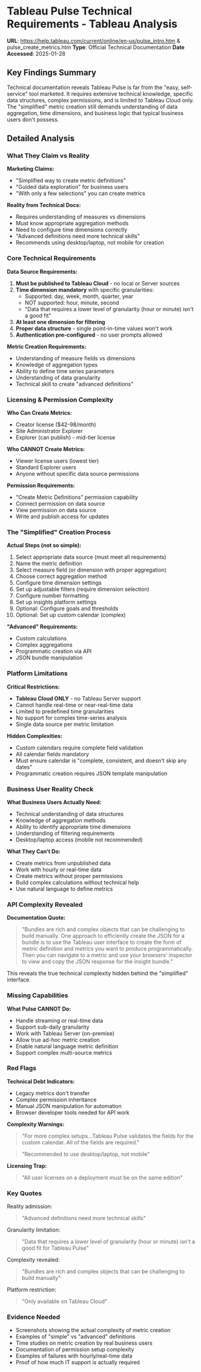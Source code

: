 # Tableau Pulse Technical Requirements - Tableau Analysis
**URL**: https://help.tableau.com/current/online/en-us/pulse_intro.htm & pulse_create_metrics.htm
**Type**: Official Technical Documentation
**Date Accessed**: 2025-01-28

## Key Findings Summary
Technical documentation reveals Tableau Pulse is far from the "easy, self-service" tool marketed. It requires extensive technical knowledge, specific data structures, complex permissions, and is limited to Tableau Cloud only. The "simplified" metric creation still demands understanding of data aggregation, time dimensions, and business logic that typical business users don't possess.

## Detailed Analysis

### What They Claim vs Reality

**Marketing Claims:**
- "Simplified way to create metric definitions"
- "Guided data exploration" for business users  
- "With only a few selections" you can create metrics

**Reality from Technical Docs:**
- Requires understanding of measures vs dimensions
- Must know appropriate aggregation methods
- Need to configure time dimensions correctly
- "Advanced definitions need more technical skills"
- Recommends using desktop/laptop, not mobile for creation

### Core Technical Requirements

**Data Source Requirements:**
1. **Must be published to Tableau Cloud** - no local or Server sources
2. **Time dimension mandatory** with specific granularities:
   - Supported: day, week, month, quarter, year
   - NOT supported: hour, minute, second
   - "Data that requires a lower level of granularity (hour or minute) isn't a good fit"
3. **At least one dimension for filtering**
4. **Proper data structure** - single point-in-time values won't work
5. **Authentication pre-configured** - no user prompts allowed

**Metric Creation Requirements:**
- Understanding of measure fields vs dimensions
- Knowledge of aggregation types
- Ability to define time series parameters
- Understanding of data granularity
- Technical skill to create "advanced definitions"

### Licensing & Permission Complexity

**Who Can Create Metrics:**
- Creator license ($42-98/month)
- Site Administrator Explorer
- Explorer (can publish) - mid-tier license

**Who CANNOT Create Metrics:**
- Viewer license users (lowest tier)
- Standard Explorer users
- Anyone without specific data source permissions

**Permission Requirements:**
- "Create Metric Definitions" permission capability
- Connect permission on data source
- View permission on data source
- Write and publish access for updates

### The "Simplified" Creation Process

**Actual Steps (not so simple):**
1. Select appropriate data source (must meet all requirements)
2. Name the metric definition 
3. Select measure field (or dimension with proper aggregation)
4. Choose correct aggregation method
5. Configure time dimension settings
6. Set up adjustable filters (require dimension selection)
7. Configure number formatting
8. Set up insights platform settings
9. Optional: Configure goals and thresholds
10. Optional: Set up custom calendar (complex)

**"Advanced" Requirements:**
- Custom calculations
- Complex aggregations
- Programmatic creation via API
- JSON bundle manipulation

### Platform Limitations

**Critical Restrictions:**
- **Tableau Cloud ONLY** - no Tableau Server support
- Cannot handle real-time or near-real-time data
- Limited to predefined time granularities
- No support for complex time-series analysis
- Single data source per metric limitation

**Hidden Complexities:**
- Custom calendars require complete field validation
- All calendar fields mandatory
- Must ensure calendar is "complete, consistent, and doesn't skip any dates"
- Programmatic creation requires JSON template manipulation

### Business User Reality Check

**What Business Users Actually Need:**
- Technical understanding of data structures
- Knowledge of aggregation methods
- Ability to identify appropriate time dimensions
- Understanding of filtering requirements
- Desktop/laptop access (mobile not recommended)

**What They Can't Do:**
- Create metrics from unpublished data
- Work with hourly or real-time data
- Create metrics without proper permissions
- Build complex calculations without technical help
- Use natural language to define metrics

### API Complexity Revealed

**Documentation Quote:**
> "Bundles are rich and complex objects that can be challenging to build manually. One approach to efficiently create the JSON for a bundle is to use the Tableau user interface to create the form of metric definition and metrics you want to produce programmatically. Then you can navigate to a metric and use your browsers' inspector to view and copy the JSON response for the insight bundle."

This reveals the true technical complexity hidden behind the "simplified" interface.

### Missing Capabilities

**What Pulse CANNOT Do:**
- Handle streaming or real-time data
- Support sub-daily granularity
- Work with Tableau Server (on-premise)
- Allow true ad-hoc metric creation
- Enable natural language metric definition
- Support complex multi-source metrics

### Red Flags

**Technical Debt Indicators:**
- Legacy metrics don't transfer
- Complex permission inheritance
- Manual JSON manipulation for automation
- Browser developer tools needed for API work

**Complexity Warnings:**
> "For more complex setups...Tableau Pulse validates the fields for the custom calendar. All of the fields are required."

> "Recommended to use desktop/laptop, not mobile"

**Licensing Trap:**
> "All user licenses on a deployment must be on the same edition"

### Key Quotes

Reality admission:
> "Advanced definitions need more technical skills"

Granularity limitation:
> "Data that requires a lower level of granularity (hour or minute) isn't a good fit for Tableau Pulse"

Complexity revealed:
> "Bundles are rich and complex objects that can be challenging to build manually"

Platform restriction:
> "Only available on Tableau Cloud"

### Evidence Needed
- Screenshots showing the actual complexity of metric creation
- Examples of "simple" vs "advanced" definitions
- Time studies on metric creation by real business users
- Documentation of permission setup complexity
- Examples of failures with hourly/real-time data
- Proof of how much IT support is actually required